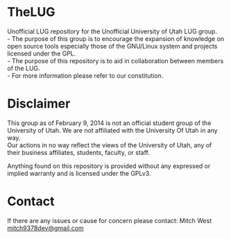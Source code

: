 TheLUG
======
Unofficial LUG repository for the Unofficial University of Utah LUG group.  
    - The purpose of this group is to encourage the expansion of knowledge on open source tools especially those of the   GNU/Linux system and projects licensed under the GPL.  
    - The purpose of this repository is to aid in collaboration between members of the LUG.  
    - For more information please refer to our constitution.  


Disclaimer
==========
This group as of February 9, 2014 is not an official student group of the University of Utah. We are not affiliated with the University Of Utah in any way.  
Our actions in no way reflect the views of the University of Utah, any of their business affiliates, students, faculty, or staff.

Anything found on this repository is provided without any expressed or implied warranty and is licensed under the GPLv3.

Contact
=======
If there are any issues or cause for concern please contact: Mitch West <mitch9378dev@gmail.com>
